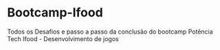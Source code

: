 # Bootcamp-Ifood
Todos os Desafios e passo a passo da conclusão do bootcamp Potência Tech Ifood - Desenvolvimento de jogos
